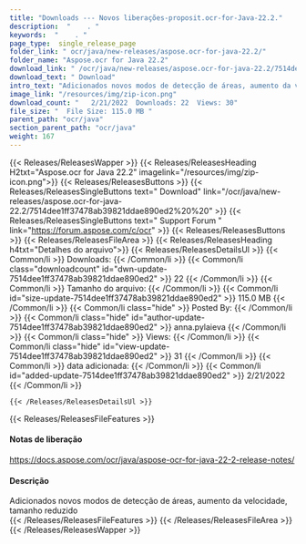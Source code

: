 ```yaml
---
title: "Downloads --- Novos liberações-proposit.ocr-for-Java-22.2." 
description:  "    . " 
keywords:  "    . " 
page_type:  single_release_page
folder_link: " ocr/java/new-releases/aspose.ocr-for-java-22.2/"
folder_name: "Aspose.ocr for Java 22.2"
download_link: " /ocr/java/new-releases/aspose.ocr-for-java-22.2/7514dee1ff37478ab39821ddae890ed2"
download_text: " Download"
intro_text: "Adicionados novos modos de detecção de áreas, aumento da velocidade, tamanho reduzido"
image_link: "/resources/img/zip-icon.png"
download_count: "   2/21/2022  Downloads: 22  Views: 30"
file_size: "  File Size: 115.0 MB "
parent_path: "ocr/java"
section_parent_path: "ocr/java"
weight: 167
---
```


{{< Releases/ReleasesWapper >}}
  {{< Releases/ReleasesHeading H2txt="Aspose.ocr for Java 22.2" imagelink="/resources/img/zip-icon.png">}}
  {{< Releases/ReleasesButtons >}}
    {{< Releases/ReleasesSingleButtons text=" Download" link="/ocr/java/new-releases/aspose.ocr-for-java-22.2/7514dee1ff37478ab39821ddae890ed2%20%20" >}}
    {{< Releases/ReleasesSingleButtons text=" Support Forum " link="https://forum.aspose.com/c/ocr" >}}
  {{< Releases/ReleasesButtons >}}
  {{< Releases/ReleasesFileArea >}}
    {{< Releases/ReleasesHeading h4txt="Detalhes do arquivo">}}
    {{< Releases/ReleasesDetailsUl >}}
            {{< Common/li  >}} Downloads: {{< /Common/li >}} 
      {{< Common/li class="downloadcount" id="dwn-update-7514dee1ff37478ab39821ddae890ed2" >}} 22 {{< /Common/li >}} 
      {{< Common/li  >}} Tamanho do arquivo: {{< /Common/li >}} 
      {{< Common/li id="size-update-7514dee1ff37478ab39821ddae890ed2" >}} 115.0 MB {{< /Common/li >}} 
      {{< Common/li  class="hide" >}} Posted By: {{< /Common/li >}} 
      {{< Common/li class="hide" id="author-update-7514dee1ff37478ab39821ddae890ed2" >}} anna.pylaieva {{< /Common/li >}} 
      {{< Common/li class="hide"  >}} Views: {{< /Common/li >}} 
      {{< Common/li class="hide" id="view-update-7514dee1ff37478ab39821ddae890ed2" >}} 31 {{< /Common/li >}} 
      {{< Common/li  >}} data adicionada: {{< /Common/li >}} 
      {{< Common/li id="added-update-7514dee1ff37478ab39821ddae890ed2" >}} 2/21/2022 {{< /Common/li >}} 

    {{< /Releases/ReleasesDetailsUl >}}

  {{< Releases/ReleasesFileFeatures >}}
      <h4>Notas de liberação</h4><div><a href="https://docs.aspose.com/ocr/java/aspose-ocr-for-java-22-2-release-notes/">https://docs.aspose.com/ocr/java/aspose-ocr-for-java-22-2-release-notes/</a></div><h4>Descrição</h4><div class="HTMLDescription">Adicionados novos modos de detecção de áreas, aumento da velocidade, tamanho reduzido</div>
  {{< /Releases/ReleasesFileFeatures >}}
 {{< /Releases/ReleasesFileArea >}}
{{< /Releases/ReleasesWapper >}}


